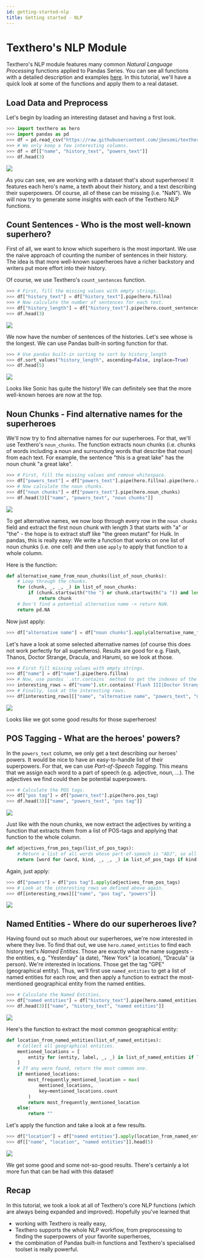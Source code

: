 ```yaml
---
id: getting-started-nlp
title: Getting started - NLP
---
```


# Texthero's NLP Module

Texthero's NLP module features many common _Natural Language Processing_ functions applied to Pandas Series. You can see all functions with a detailed description and examples [here](https://texthero.org/docs/api-nlp). In this tutorial, we'll have a quick look at some of the functions and apply them to a real dataset.

## Load Data and Preprocess
Let's begin by loading an interesting dataset and having a first look.
```python
>>> import texthero as hero
>>> import pandas as pd
>>> df = pd.read_csv("https://raw.githubusercontent.com/jbesomi/texthero/master/dataset/superheroes_nlp_dataset.csv")
>>> # We only keep a few interesting columns.
>>> df = df[["name", "history_text", "powers_text"]]
>>> df.head(3)
```
![](/img/tutorial-nlp-S1.png)

As you can see, we are working with a dataset that's about superheroes! It features each hero's name, a texth about their history, and a text describing their superpowers. Of course, all of these can be missing (i.e. "NaN"). We will now try to generate some insights with each of the Texthero NLP functions.

## Count Sentences - Who is the most well-known superhero?
First of all, we want to know which superhero is the most important. We use the naive approach of counting the number of sentences in their history. The idea is that more well-known superheroes have a richer backstory and writers put more effort into their history.

Of course, we use Texthero's `count_sentences` function.

```python
>>> # First, fill the missing values with empty strings.
>>> df["history_text"] = df["history_text"].pipe(hero.fillna)
>>> # Now calculate the number of sentences for each text.
>>> df["history_length"] = df["history_text"].pipe(hero.count_sentences)
>>> df.head(3)
```
![](/img/tutorial-nlp-S2.png)

We now have the number of sentences of the histories. Let's see whose is the longest. We can use Pandas built-in sorting function for that.

```python
>>> # Use pandas built-in sorting to sort by history_length
>>> df.sort_values("history_length", ascending=False, inplace=True)
>>> df.head(5)
```
![](/img/tutorial-nlp-S3.png)

Looks like Sonic has quite the history! We can definitely see that the more well-known heroes are now at the top.


## Noun Chunks - Find alternative names for the superheroes

We'll now try to find alternative names for our superheroes. For that, we'll use Texthero's `noun_chunks`. The function extracts noun chunks (i.e. chunks of words including a noun and surrounding words that describe that noun) from each text. For example, the sentence "this is a great lake" has the noun chunk "a great lake".

```python
>>> # First, fill the missing values and remove whitespace.
>>> df["powers_text"] = df["powers_text"].pipe(hero.fillna).pipe(hero.remove_whitespace)
>>> # Now calculate the noun chunks.
>>> df["noun chunks"] = df["powers_text"].pipe(hero.noun_chunks)
>>> df.head(3)[["name", "powers_text", "noun chunks"]]
```
![](/img/tutorial-nlp-S4.png)

To get alternative names, we now loop through every row in the `noun chunks` field and extract the first noun chunk with length 3 that starts with "a" or "the" - the hope is to extract stuff like "the green mutant" for Hulk. In pandas, this is really easy: We write a function that works on one list of noun chunks (i.e. one cell) and then use `apply` to apply that function to a whole column.

Here is the function:

```python
def alternative_name_from_noun_chunks(list_of_noun_chunks):
    # Loop through the chunks.
    for (chunk, _, _, _) in list_of_noun_chunks:
        if (chunk.startswith("the ") or chunk.startswith("a ")) and len(chunk.split()) == 3:
            return chunk
    # Don't find a potential alternative name -> return NaN.
    return pd.NA
```

Now just apply:

```python
>>> df["alternative name"] = df["noun chunks"].apply(alternative_name_from_noun_chunks)
```


Let's have a look at some selected alternative names (of course this does not work perfectly for all superheros). Results are good for e.g. Flash, Thanos, Doctor Strange, Dracula, and Harumi, so we look at those.

```python
>>> # First fill missing values with empty strings.
>>> df["name"] = df["name"].pipe(hero.fillna)
>>> # Now, use pandas `.str.contains` method to get the indexes of the interesting rows.
>>> interesting_rows = df["name"].str.contains('Flash III|Doctor Strange|Dracula|Thanos|Harumi')
>>> # Finally, look at the interesting rows.
>>> df[interesting_rows][["name", "alternative name", "powers_text", "noun chunks"]]
```
![](/img/tutorial-nlp-S5.png)

Looks like we got some good results for those superheroes!

## POS Tagging - What are the heroes' powers?

In the `powers_text` column, we only get a text describing our heroes' powers. It would be nice to have an easy-to-handle list of their superpowers. For that, we can use _Part-of-Speech Tagging_. This means that we assign each word to a part of speech (e.g. adjective, noun, ...). The adjectives we find could then be potential superpowers.

```python
>>> # Calculate the POS tags.
>>> df["pos tag"] = df["powers_text"].pipe(hero.pos_tag)
>>> df.head(3)[["name", "powers_text", "pos tag"]]
```
![](/img/tutorial-nlp-S6.png)

Just like with the noun chunks, we now extract the adjectives by writing a function that extracts them from a list of POS-tags and applying that function to the whole column.

```python
def adjectives_from_pos_tags(list_of_pos_tags):
    # Return a list of all words whose part-of-speech is "ADJ", so all adjectives.
    return [word for (word, kind, _, _, _) in list_of_pos_tags if kind == "ADJ"]
```

Again, just apply:

```python
>>> df["powers"] = df["pos tag"].apply(adjectives_from_pos_tags)
>>> # Look at the interesting rows we defined above again.
>>> df[interesting_rows][["name", "pos tag", "powers"]]
```
![](/img/tutorial-nlp-S7.png)


## Named Entities - Where do our superheroes live?

Having found out so much about our superheroes, we're now interested in where they live. To find that out, we use `hero.named_entities` to find each history text's _Named Entities_. Those are exactly what the name suggests - the entities, e.g. "Yesterday" (a date), "New York" (a location), "Dracula" (a person). We're interested in locations. Those get the tag "GPE" (geographical entity). Thus, we'll first use `named_entities` to get a list of named entities for each row, and then apply a function to extract the most-mentioned geographical entity from the named entities.

```python
>>> # Calculate the Named Entities.
>>> df["named entities"] = df["history_text"].pipe(hero.named_entities)
>>> df.head(3)[["name", "history_text", "named entities"]]
```
![](/img/tutorial-nlp-S8.png)

Here's the function to extract the most common geographical entity:

```python
def location_from_named_entities(list_of_named_entities):
    # Collect all geographical entities.
    mentioned_locations = [
        entity for (entity, label, _, _) in list_of_named_entities if label == "GPE"
    ]
    # If any were found, return the most common one.
    if mentioned_locations:
        most_frequently_mentioned_location = max(
            mentioned_locations,
            key=mentioned_locations.count
        )
        return most_frequently_mentioned_location
    else:
        return ""
```

Let's apply the function and take a look at a few results.

```python
>>> df["location"] = df["named entities"].apply(location_from_named_entities)
>>> df[["name", "location", "named entities"]].head(5)
```
![](/img/tutorial-nlp-S9.png)

We get some good and some not-so-good results. There's certainly a lot more fun that can be had with this dataset!

## Recap

In this tutorial, we took a look at all of Texthero's core NLP functions (which are always being expanded and improved). Hopefully you've learned that

- working with Texthero is really easy,
- Texthero supports the whole NLP workflow, from preprocessing to finding the superpowers of your favorite superheroes,
- the combination of Pandas built-in functions and Texthero's specialised toolset is really powerful.

